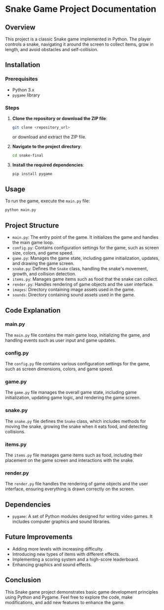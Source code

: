 # Snake Game Project Documentation

## Overview

This project is a classic Snake game implemented in Python. The player controls a snake, navigating it around the screen to collect items, grow in length, and avoid obstacles and self-collision.

## Installation

### Prerequisites

- Python 3.x
- `pygame` library

### Steps

1. **Clone the repository or download the ZIP file**:
   ```sh
   git clone <repository_url>
   ```
   or download and extract the ZIP file.

2. **Navigate to the project directory**:
   ```sh
   cd snake-final
   ```

3. **Install the required dependencies**:
   ```sh
   pip install pygame
   ```

## Usage

To run the game, execute the `main.py` file:

```sh
python main.py
```

## Project Structure

- `main.py`: The entry point of the game. It initializes the game and handles the main game loop.
- `config.py`: Contains configuration settings for the game, such as screen size, colors, and game speed.
- `game.py`: Manages the game state, including game initialization, updates, and drawing the game screen.
- `snake.py`: Defines the `Snake` class, handling the snake's movement, growth, and collision detection.
- `items.py`: Manages game items such as food that the snake can collect.
- `render.py`: Handles rendering of game objects and the user interface.
- `images`: Directory containing image assets used in the game.
- `sounds`: Directory containing sound assets used in the game.

## Code Explanation

### main.py

The `main.py` file contains the main game loop, initializing the game, and handling events such as user input and game updates.

### config.py

The `config.py` file contains various configuration settings for the game, such as screen dimensions, colors, and game speed.

### game.py

The `game.py` file manages the overall game state, including game initialization, updating game logic, and rendering the game screen.

### snake.py

The `snake.py` file defines the `Snake` class, which includes methods for moving the snake, growing the snake when it eats food, and detecting collisions.

### items.py

The `items.py` file manages game items such as food, including their placement on the game screen and interactions with the snake.

### render.py

The `render.py` file handles the rendering of game objects and the user interface, ensuring everything is drawn correctly on the screen.

## Dependencies

- `pygame`: A set of Python modules designed for writing video games. It includes computer graphics and sound libraries.

## Future Improvements

- Adding more levels with increasing difficulty.
- Introducing new types of items with different effects.
- Implementing a scoring system and a high-score leaderboard.
- Enhancing graphics and sound effects.

## Conclusion

This Snake game project demonstrates basic game development principles using Python and Pygame. Feel free to explore the code, make modifications, and add new features to enhance the game.
